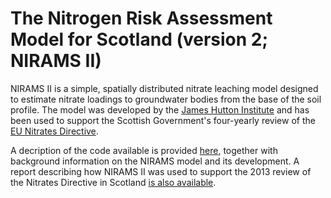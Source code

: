 # The Nitrogen Risk Assessment Model for Scotland (version 2; NIRAMS II)

NIRAMS II is a simple, spatially distributed nitrate leaching model designed to estimate nitrate loadings to groundwater bodies from the base of the soil profile. The model was developed by the [James Hutton Institute](http://www.hutton.ac.uk/) and has been used to support the Scottish Government's four-yearly review of the [EU Nitrates Directive](http://ec.europa.eu/environment/water/water-nitrates/index_en.html).

A decription of the code available is provided [here](http://nbviewer.ipython.org/github/JamesSample/nirams_ii/blob/master/nirams_ii_notes.ipynb), together with background information on the NIRAMS model and its development. A report describing how NIRAMS II was used to support the 2013 review of the Nitrates Directive in Scotland [is also available](http://www.crew.ac.uk/sites/www.crew.ac.uk/files/calldownservice/CREW_nvz%20report.pdf).
